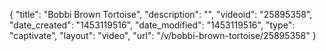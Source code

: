 {
    "title": "Bobbi Brown Tortoise",
    "description": "",
    "videoid": "25895358",
    "date_created": "1453119516",
    "date_modified": "1453119516",
    "type": "captivate",
    "layout": "video",
    "url": "\/v\/bobbi-brown-tortoise\/25895358"
}